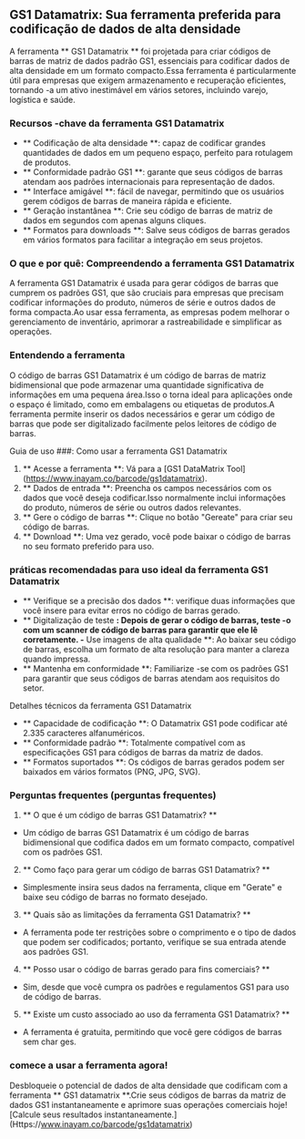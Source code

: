 ## GS1 Datamatrix: Sua ferramenta preferida para codificação de dados de alta densidade

A ferramenta ** GS1 Datamatrix ** foi projetada para criar códigos de barras de matriz de dados padrão GS1, essenciais para codificar dados de alta densidade em um formato compacto.Essa ferramenta é particularmente útil para empresas que exigem armazenamento e recuperação eficientes, tornando -a um ativo inestimável em vários setores, incluindo varejo, logística e saúde.

### Recursos -chave da ferramenta GS1 Datamatrix

- ** Codificação de alta densidade **: capaz de codificar grandes quantidades de dados em um pequeno espaço, perfeito para rotulagem de produtos.
- ** Conformidade padrão GS1 **: garante que seus códigos de barras atendam aos padrões internacionais para representação de dados.
- ** Interface amigável **: fácil de navegar, permitindo que os usuários gerem códigos de barras de maneira rápida e eficiente.
- ** Geração instantânea **: Crie seu código de barras de matriz de dados em segundos com apenas alguns cliques.
- ** Formatos para downloads **: Salve seus códigos de barras gerados em vários formatos para facilitar a integração em seus projetos.

### O que e por quê: Compreendendo a ferramenta GS1 Datamatrix

A ferramenta GS1 Datamatrix é usada para gerar códigos de barras que cumprem os padrões GS1, que são cruciais para empresas que precisam codificar informações do produto, números de série e outros dados de forma compacta.Ao usar essa ferramenta, as empresas podem melhorar o gerenciamento de inventário, aprimorar a rastreabilidade e simplificar as operações.

### Entendendo a ferramenta

O código de barras GS1 Datamatrix é um código de barras de matriz bidimensional que pode armazenar uma quantidade significativa de informações em uma pequena área.Isso o torna ideal para aplicações onde o espaço é limitado, como em embalagens ou etiquetas de produtos.A ferramenta permite inserir os dados necessários e gerar um código de barras que pode ser digitalizado facilmente pelos leitores de código de barras.

Guia de uso ###: Como usar a ferramenta GS1 Datamatrix

1. ** Acesse a ferramenta **: Vá para a [GS1 DataMatrix Tool] (https://www.inayam.co/barcode/gs1datamatrix).
2. ** Dados de entrada **: Preencha os campos necessários com os dados que você deseja codificar.Isso normalmente inclui informações do produto, números de série ou outros dados relevantes.
3. ** Gere o código de barras **: Clique no botão "Gereate" para criar seu código de barras.
4. ** Download **: Uma vez gerado, você pode baixar o código de barras no seu formato preferido para uso.

### práticas recomendadas para uso ideal da ferramenta GS1 Datamatrix

- ** Verifique se a precisão dos dados **: verifique duas informações que você insere para evitar erros no código de barras gerado.
- ** Digitalização de teste **: Depois de gerar o código de barras, teste -o com um scanner de código de barras para garantir que ele lê corretamente.
-** Use imagens de alta qualidade **: Ao baixar seu código de barras, escolha um formato de alta resolução para manter a clareza quando impressa.
- ** Mantenha em conformidade **: Familiarize -se com os padrões GS1 para garantir que seus códigos de barras atendam aos requisitos do setor.

Detalhes técnicos da ferramenta GS1 Datamatrix

- ** Capacidade de codificação **: O Datamatrix GS1 pode codificar até 2.335 caracteres alfanuméricos.
- ** Conformidade padrão **: Totalmente compatível com as especificações GS1 para códigos de barras da matriz de dados.
- ** Formatos suportados **: Os códigos de barras gerados podem ser baixados em vários formatos (PNG, JPG, SVG).

### Perguntas frequentes (perguntas frequentes)

1. ** O que é um código de barras GS1 Datamatrix? **
- Um código de barras GS1 Datamatrix é um código de barras bidimensional que codifica dados em um formato compacto, compatível com os padrões GS1.

2. ** Como faço para gerar um código de barras GS1 Datamatrix? **
- Simplesmente insira seus dados na ferramenta, clique em "Gerate" e baixe seu código de barras no formato desejado.

3. ** Quais são as limitações da ferramenta GS1 Datamatrix? **
- A ferramenta pode ter restrições sobre o comprimento e o tipo de dados que podem ser codificados; portanto, verifique se sua entrada atende aos padrões GS1.

4. ** Posso usar o código de barras gerado para fins comerciais? **
- Sim, desde que você cumpra os padrões e regulamentos GS1 para uso de código de barras.

5. ** Existe um custo associado ao uso da ferramenta GS1 Datamatrix? **
- A ferramenta é gratuita, permitindo que você gere códigos de barras sem char ges.

### comece a usar a ferramenta agora!

Desbloqueie o potencial de dados de alta densidade que codificam com a ferramenta ** GS1 datamatrix **.Crie seus códigos de barras da matriz de dados GS1 instantaneamente e aprimore suas operações comerciais hoje![Calcule seus resultados instantaneamente.] (Https://www.inayam.co/barcode/gs1datamatrix)